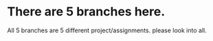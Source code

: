 # There are 5 branches here.

All 5 branches are 5 different project/assignments.
please look into all.
